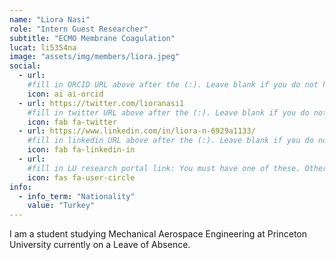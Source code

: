 ```yaml
---
name: "Liora Nasi"
role: "Intern Guest Researcher"
subtitle: "ECMO Membrane Coagulation"
lucat: li5354na
image: "assets/img/members/liora.jpeg"
social:
  - url: 
    #fill in ORCID URL above after the (:). Leave blank if you do not have ORCID.
    icon: ai ai-orcid
  - url: https://twitter.com/lioranasi1
    #fill in twitter URL above after the (:). Leave blank if you do not have twitter.
    icon: fab fa-twitter
  - url: https://www.linkedin.com/in/liora-n-6929a1133/
    #fill in linkedin URL above after the (:). Leave blank if you do not have linkedin.
    icon: fab fa-linkedin-in
  - url: 
    #fill in LU research portal link: You must have one of these. Otherwise, leave blank.
    icon: fas fa-user-circle
info:
  - info_term: "Nationality"
    value: "Turkey"
---
```


<!-- Write a small bio about yourself under here-->
I am a student studying Mechanical Aerospace Engineering at Princeton University currently on a Leave of Absence. 
